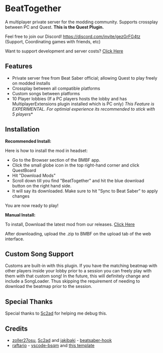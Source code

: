 # BeatTogether
A multiplayer private server for the modding community. Supports crossplay between PC and Quest. **This is the Quest Plugin.**

Feel free to join our Discord! https://discord.com/invite/gezGrFG4tz (Support, Coordinating games with friends, etc) 

Want to support development and server costs? [Click Here](https://www.patreon.com/BeatTogether)

## Features
* Private server free from Beat Saber official; allowing Quest to play freely on modded installs
* Crossplay between all compatible platforms
* Custom songs between platforms
* 10 Player lobbies (If a PC players hosts the lobby and has MultiplayerExtensions plugin installed which is PC only) *This Feature is EXPERIMENTAL. For optimial experience its recommended to stick with 5 players**

## Installation

**Recommended Install:**

Here is how to install the mod in headset:
- Go to the Browser section of the BMBF app.
- Click the small globe icon in the top right-hand corner and click QuestBoard
- Hit "Download Mods"
- Scroll down till you find "BeatTogether" and hit the blue download button on the right hand side.
- It will say its downloaded. Make sure to hit "Sync to Beat Saber" to apply changes

You are now ready to play!

**Manual Install:**

To install, Download the latest mod from our releases. [Click Here](https://github.com/pythonology/BeatTogether.Quest/releases)

After downloading, upload the .zip to BMBF on the upload tab of the web interface.

## Custom Song Support
Customs are built-in with this plugin. If you have the matching beatmap with other players inside your lobby prior to a session you can freely play with them with that custom song! In the future, this will definitely change and include a SongLoader. Thus skipping the requirement of needing to download the beatmap prior to the session.

## Special Thanks
Special thanks to [Sc2ad](https://github.com/Sc2ad) for helping me debug this.

## Credits
* [zoller27osu](https://github.com/zoller27osu), [Sc2ad](https://github.com/Sc2ad) and [jakibaki](https://github.com/jakibaki) - [beatsaber-hook](https://github.com/sc2ad/beatsaber-hook)
* [raftario](https://github.com/raftario) - [vscode-bsqm](https://github.com/raftario/vscode-bsqm) and [this template](https://github.com/raftario/bmbf-mod-template)
